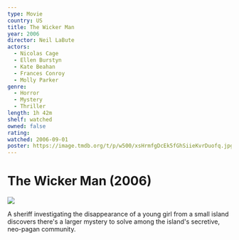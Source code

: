 ```yaml
---
type: Movie
country: US
title: The Wicker Man
year: 2006
director: Neil LaBute
actors:
  - Nicolas Cage
  - Ellen Burstyn
  - Kate Beahan
  - Frances Conroy
  - Molly Parker
genre:
  - Horror
  - Mystery
  - Thriller
length: 1h 42m
shelf: watched
owned: false
rating:
watched: 2006-09-01
poster: https://image.tmdb.org/t/p/w500/xsHrmfgDcEk5fGhSiieKvrDuofq.jpg
---
```


# The Wicker Man (2006)

![](https://image.tmdb.org/t/p/w500/xsHrmfgDcEk5fGhSiieKvrDuofq.jpg)

A sheriff investigating the disappearance of a young girl from a small island discovers there's a larger mystery to solve among the island's secretive, neo-pagan community.